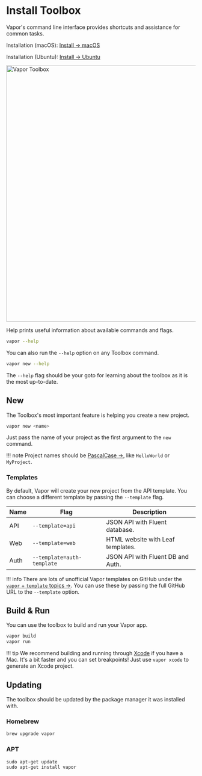 # Install Toolbox

Vapor's command line interface provides shortcuts and assistance for common tasks.

Installation (macOS): [Install &rarr; macOS](../install/macos.md)

Installation (Ubuntu): [Install &rarr; Ubuntu](../install/ubuntu.md)

<img width="682" alt="Vapor Toolbox" src="https://cloud.githubusercontent.com/assets/1342803/23553208/26af9a0e-0020-11e7-8ed5-1ce09407ae8e.png">

Help prints useful information about available commands and flags.

```sh
vapor --help
```

You can also run the `--help` option on any Toolbox command.

```sh
vapor new --help
```

The `--help` flag should be your goto for learning about the toolbox as it is the most up-to-date.

## New

The Toolbox's most important feature is helping you create a new project.

```sh
vapor new <name>
```

Just pass the name of your project as the first argument to the `new` command.

!!! note
    Project names should be <a href="http://wiki.c2.com/?PascalCase" target="_blank">PascalCase &rarr;</a>, like `HelloWorld` or `MyProject`.

### Templates

By default, Vapor will create your new project from the API template. You can choose
a different template by passing the `--template` flag.

| Name | Flag             | Description                       |
|------|------------------|-----------------------------------|
| API  | `--template=api` | JSON API with Fluent database.    |
| Web  | `--template=web` | HTML website with Leaf templates. |
| Auth | `--template=auth-template`| JSON API with Fluent DB and Auth. |

!!! info
    There are lots of unofficial Vapor templates on GitHub under the <a href="https://github.com/search?utf8=✓&q=topic%3Avapor+topic%3Atemplate&type=Repositories" target="_blank">`vapor` + `template` topics &rarr;</a>.
    You can use these by passing the full GitHub URL to the `--template` option.

## Build & Run

You can use the toolbox to build and run your Vapor app.

```sh
vapor build
vapor run
```

!!! tip
    We recommend building and running through [Xcode](xcode.md) if you have a Mac. 
    It's a bit faster and you can set breakpoints! 
    Just use `vapor xcode` to generate an Xcode project.

## Updating

The toolbox should be updated by the package manager it was installed with.

### Homebrew

```sh
brew upgrade vapor
```

### APT

```
sudo apt-get update
sudo apt-get install vapor
```

